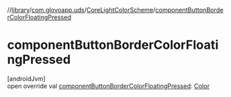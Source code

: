 //[library](../../../index.md)/[com.glovoapp.uds](../index.md)/[CoreLightColorScheme](index.md)/[componentButtonBorderColorFloatingPressed](component-button-border-color-floating-pressed.md)

# componentButtonBorderColorFloatingPressed

[androidJvm]\
open override val [componentButtonBorderColorFloatingPressed](component-button-border-color-floating-pressed.md): [Color](https://developer.android.com/reference/kotlin/androidx/compose/ui/graphics/Color.html)
